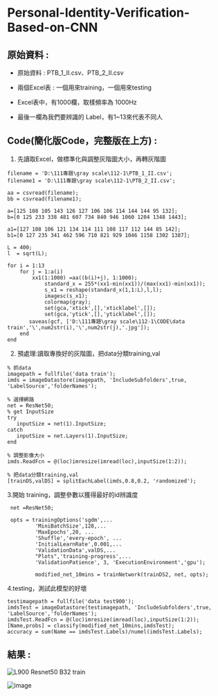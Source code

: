 # Personal-Identity-Verification-Based-on-CNN
## 原始資料 : 
* 原始資料 : PTB_1_II.csv、PTB_2_II.csv

  
* 兩個Excel表 :  一個用來training，一個用來testing 
* Excel表中，有1000欄，取樣頻率為 1000Hz
* 最後一欄為我們要辨識的 Label，有1~13來代表不同人

## Code(簡化版Code，完整版在上方) : 

  
1. 先讀取Excel，做標準化與調整灰階圖大小，再轉灰階圖
```
filename = 'D:\111專題\gray scale\112-1\PTB_1_II.csv';
filename1 = 'D:\111專題\gray scale\112-1\PTB_2_II.csv';

aa = csvread(filename);
bb = csvread(filename1);

a=[125 108 105 143 126 127 106 106 114 144 144 95 132];
b=[0 125 233 338 481 607 734 840 946 1060 1204 1348 1443];

a1=[127 108 106 121 134 114 111 108 117 112 144 85 142];
b1=[0 127 235 341 462 596 710 821 929 1046 1158 1302 1387];

L = 400;
l  = sqrt(L);

for i = 1:13
    for j = 1:a(i)
        xx1(1:1000) =aa((b(i)+j), 1:1000);
            standard_x = 255*(xx1-min(xx1))/(max(xx1)-min(xx1));
            s_x1 = reshape(standard_x(1,1:L),l,l);
            imagesc(s_x1);
            colormap(gray);           
            set(gca,'xtick',[],'xticklabel',[]);
            set(gca,'ytick',[],'yticklabel',[]);
       saveas(gcf, ['D:\111專題\gray scale\112-1\CODE\data train','\',num2str(i),'\',num2str(j),'.jpg']);   
    end
end
```

2. 預處理:讀取專換好的灰階圖，把data分類training,val

```
% 抓data
imagepath = fullfile('data train');
imds = imageDatastore(imagepath, 'IncludeSubfolders',true, 'LabelSource','folderNames');

% 選擇網路
net = ResNet50;
% get InputSize
try
   inputSize = net(1).InputSize; 
catch
   inputSize = net.Layers(1).InputSize; 
end

% 調整影像大小
imds.ReadFcn = @(loc)imresize(imread(loc),inputSize(1:2)); 

% 把data分類training,val
[trainDS,valDS] = splitEachLabel(imds,0.8,0.2, 'randomized');
```

3.開始 training，調整參數以獲得最好的id辨識度

```
 net =ResNet50;

 opts = trainingOptions('sgdm',...
         'MiniBatchSize',128,...
         'MaxEpochs',20, ...
         'Shuffle','every-epoch', ...
         'InitialLearnRate',0.001,...
         'ValidationData',valDS,...
         "Plots",'training-progress',...
         'ValidationPatience', 3, 'ExecutionEnvironment','gpu');

         modified_net_10mins = trainNetwork(trainDS2, net, opts);
```

4.testing，測試此模型的好壞

```
testimagepath = fullfile('data test900');
imdsTest = imageDatastore(testimagepath, 'IncludeSubfolders',true, 'LabelSource','folderNames');
imdsTest.ReadFcn = @(loc)imresize(imread(loc),inputSize(1:2));
[Name,probs] = classify(modified_net_10mins,imdsTest);
accuracy = sum(Name == imdsTest.Labels)/numel(imdsTest.Labels);
```

## 結果 : 

![L900 Resnet50 B32 train](https://github.com/Anderson991288/Personal-Identity-Verification-Based-on-CNN/assets/68816726/2ba42603-ba6a-4ab3-813e-96934c8591d1)


![image](https://github.com/Anderson991288/Personal-Identity-Verification-Based-on-CNN/assets/68816726/fd3a03c8-dbf4-4ff4-9d40-06fe88becb1a)






